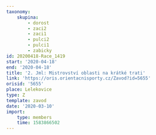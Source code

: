 ```yaml
---
taxonomy:
    skupina:
        - dorost
        - zaci2
        - zaci1
        - pulci2
        - pulci1
        - zabicky
id: 20200418-Race_1419
start: '2020-04-18'
end: '2020-04-18'
title: '2. Jml: Mistrovství oblasti na krátké trati'
link: 'https://oris.orientacnisporty.cz/Zavod?id=5655'
orisid: '5655'
place: Lelekovice
type: Z
template: zavod
date: '2020-03-10'
import:
    type: members
    time: 1583866502
---
```

